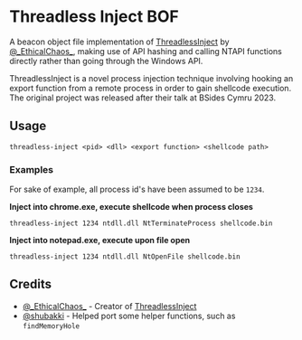 # Threadless Inject BOF

A beacon object file implementation of [ThreadlessInject](https://github.com/CCob/ThreadlessInject) by [@\_EthicalChaos\_](https://twitter.com/_EthicalChaos_), making use of API hashing and calling NTAPI functions directly rather than going through the Windows API.

ThreadlessInject is a novel process injection technique involving hooking an export function from a remote process in order to gain shellcode execution. The original project was released after their talk at BSides Cymru 2023.

## Usage

```
threadless-inject <pid> <dll> <export function> <shellcode path>
```

### Examples

For sake of example, all process id's have been assumed to be `1234`.

**Inject into chrome.exe, execute shellcode when process closes**
```
threadless-inject 1234 ntdll.dll NtTerminateProcess shellcode.bin
```

**Inject into notepad.exe, execute upon file open**
```
threadless-inject 1234 ntdll.dll NtOpenFile shellcode.bin
```

## Credits

- [@\_EthicalChaos\_](https://twitter.com/_EthicalChaos_) - Creator of [ThreadlessInject](https://github.com/CCob/ThreadlessInject)  
- [@shubakki](https://twitter.com/shubakki) - Helped port some helper functions, such as `findMemoryHole`
